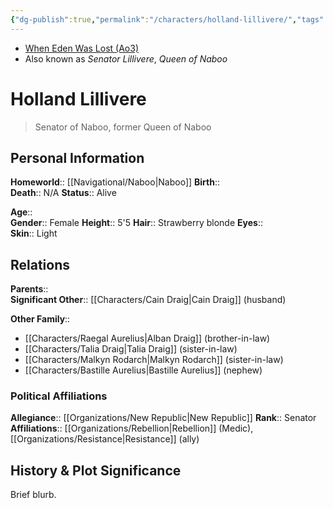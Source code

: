 ```yaml
---
{"dg-publish":true,"permalink":"/characters/holland-lillivere/","tags":["newrepublicsenate","resistance","senator","queen","forcesensitive","unfinished"]}
---
```


- [When Eden Was Lost (Ao3)](https://archiveofourown.org/works/19334440/chapters/45992584)
- Also known as *Senator Lillivere*, *Queen of Naboo*
# Holland Lillivere
>Senator of Naboo, former Queen of Naboo

## Personal Information

**Homeworld**::  [[Navigational/Naboo\|Naboo]]
**Birth**::  
**Death**::  N/A
**Status**::  Alive

**Age**::  
**Gender**:: Female 
**Height**:: 5'5
**Hair**::  Strawberry blonde 
**Eyes**::   
**Skin**::  Light 

## Relations

**Parents**::   
**Significant Other**::  [[Characters/Cain Draig\|Cain Draig]] (husband)

**Other Family**::
- [[Characters/Raegal Aurelius\|Alban Draig]] (brother-in-law)
- [[Characters/Talia Draig\|Talia Draig]] (sister-in-law)
- [[Characters/Malkyn Rodarch\|Malkyn Rodarch]] (sister-in-law)
- [[Characters/Bastille Aurelius\|Bastille Aurelius]] (nephew)

### Political Affiliations

**Allegiance**::  [[Organizations/New Republic\|New Republic]]
**Rank**::  Senator
**Affiliations**::  [[Organizations/Rebellion\|Rebellion]] (Medic), [[Organizations/Resistance\|Resistance]] (ally)

## History & Plot Significance
Brief blurb.